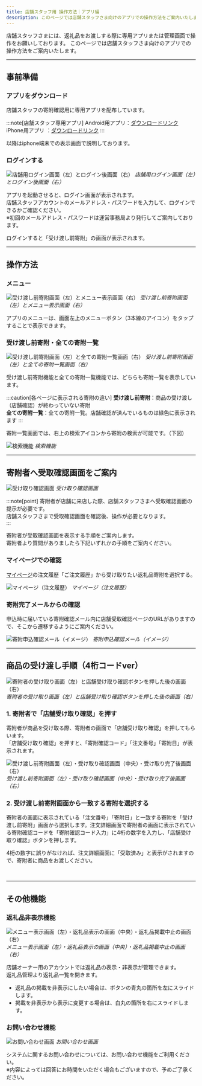 ```yaml
---
title: 店舗スタッフ用 操作方法｜アプリ編
description: このページでは店舗スタッフさま向けのアプリでの操作方法をご案内いたします。 
---
```


店舗スタッフさまには、返礼品をお渡しする際に専用アプリまたは管理画面で操作をお願いしております。
このページでは店舗スタッフさま向けのアプリでの操作方法をご案内いたします。 

***

## 事前準備

### アプリをダウンロード  

店舗スタッフの寄附確認用に専用アプリを配布しています。

:::note[店舗スタッフ専用アプリ]
Android用アプリ：[ダウンロードリンク](https://play.google.com/store/apps/details?id=com.suncackikaku.furusatos.store)  
iPhone用アプリ  ：[ダウンロードリンク](https://apps.apple.com/app/id1632550284)
:::

以降はiphone端末での表示画面で説明しております。

### ログインする  

![店舗用ログイン画面（左）とログイン後画面（右）](../../../assets/images/staff_staff_01.png)
*店舗用ログイン画面（左）とログイン後画面（右）*

アプリを起動させると、ログイン画面が表示されます。  
店舗スタッフアカウントのメールアドレス・パスワードを入力して、ログインできるかご確認ください。  
※初回のメールアドレス・パスワードは運営事務局より発行してご案内しております。

ログインすると「受け渡し前寄附」の画面が表示されます。

***

## 操作方法

### メニュー

![受け渡し前寄附画面（左）とメニュー表示画面（右）](../../../assets/images/staff_staff_02.png)
*受け渡し前寄附画面（左）とメニュー表示画面（右）*

アプリのメニューは、画面左上のメニューボタン（3本線のアイコン）をタップすることで表示できます。

### 受け渡し前寄附・全ての寄附一覧

![受け渡し前寄附画面（左）と全ての寄附一覧画面（右）](../../../assets/images/staff_staff_03.png)
*受け渡し前寄附画面（左）と全ての寄附一覧画面（右）*

受け渡し前寄附機能と全ての寄附一覧機能では、どちらも寄附一覧を表示しています。

:::caution[各ページに表示される寄附の違い]
**受け渡し前寄附**：商品の受け渡し（店舗確認）が終わっていない寄附  
**全ての寄附一覧**：全ての寄附一覧。店舗確認が済んでいるものは緑色に表示されます
:::

寄附一覧画面では、右上の検索アイコンから寄附の検索が可能です。（下図）  


![検索機能](../../../assets/images/staff_staff_04.png)
*検索機能*

***

## 寄附者へ受取確認画面をご案内  

![受け取り確認画面](../../../assets/images/staff_staff_07.png)
*受け取り確認画面*

:::note[point]
寄附者が店舗に来店した際、店舗スタッフさまへ受取確認画面の提示が必要です。  
店舗スタッフさまで受取確認画面を確認後、操作が必要となります。  
:::

寄附者が受取確認画面を表示する手順をご案内します。  
寄附者より質問がありましたら下記いずれかの手順をご案内ください。  


### マイページでの確認  
[マイページ](https://furusatos.com/mypage/)の注文履歴「ご注文履歴」から受け取りたい返礼品寄附を選択する。  

![マイページ（注文履歴）](../../../assets/images/staff_staff_18.png)
*マイページ（注文履歴）*


### 寄附完了メールからの確認  
申込時に届いている寄附確認メール内に店舗受取確認ページのURLがありますので、そこから遷移するようにご案内ください。  

![寄附申込確認メール（イメージ）](../../../assets/images/staff_staff_08.png)
*寄附申込確認メール（イメージ）*


***

## 商品の受け渡し手順（4桁コードver）    

![寄附者の受け取り画面（左）と店舗受け取り確認ボタンを押した後の画面（右）](../../../assets/images/staff_staff_05.png)
*寄附者の受け取り画面（左）と店舗受け取り確認ボタンを押した後の画面（右）*


### 1. 寄附者で「店舗受け取り確認」を押す  
寄附者が商品を受け取る際、寄附者の画面で「店舗受け取り確認」を押してもらいます。  
「店舗受け取り確認」を押すと、「寄附確認コード」「注文番号」「寄附日」が表示されます。 

![受け渡し前寄附画面（左）・受け取り確認画面（中央）・受け取り完了後画面（右）](../../../assets/images/staff_staff_06.png)
*受け渡し前寄附画面（左）・受け取り確認画面（中央）・受け取り完了後画面（右）*

### 2. 受け渡し前寄附画面から一致する寄附を選択する    

寄附者の画面に表示されている「注文番号」「寄附日」と一致する寄附を「受け渡し前寄附」画面から選択します。注文詳細画面で寄附者の画面に表示されている寄附確認コードを「寄附確認コード入力」に4桁の数字を入力し、「店舗受け取り確認」ボタンを押します。  

4桁の数字に誤りがなければ、注文詳細画面に「受取済み」と表示がされますので、寄附者に商品をお渡しください。  

<br>


***

## その他機能  

### 返礼品非表示機能  

![メニュー表示画面（左）・返礼品表示の画面（中央）・返礼品掲載中止の画面（右）](../../../assets/images/staff_staff_09.png)
*メニュー表示画面（左）・返礼品表示の画面（中央）・返礼品掲載中止の画面（右）*

店舗オーナー用のアカウントでは返礼品の表示・非表示が管理できます。  
返礼品管理より返礼品一覧を開きます。

- 返礼品の掲載を非表示にしたい場合は、ボタンの青丸の箇所を左にスライドします。
- 掲載を非表示から表示に変更する場合は、白丸の箇所を右にスライドします。

### お問い合わせ機能

![お問い合わせ画面](../../../assets/images/staff_staff_10.png)
*お問い合わせ画面*

システムに関するお問い合わせについては、お問い合わせ機能をご利用ください。  
※内容によっては回答にお時間をいただく場合もございますので、予めご了承ください。





